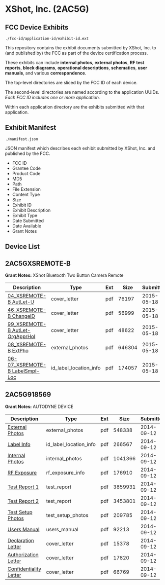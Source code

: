 # XShot, Inc. (2AC5G)
## FCC Device Exhibits

```
./fcc-id/application-id/exhibit-id.ext
```

This repository contains the exhibit documents submitted by XShot, Inc. to (and published by) the FCC as part of the device certification process.

These exhibits can include **internal photos**, **external photos**, **RF test reports**, **block diagrams**, **operational descriptions**, **schematics**, **user manuals**, and various **correspondence**.

The top-level directories are sliced by the FCC ID of each device.

The second-level directories are named according to the application UUIDs. *Each FCC ID includes one or more application.*

Within each application directory are the exhibits submitted with that application. 

## Exhibit Manifest

```
./manifest.json
```

JSON manifest which describes each exhibit submitted by XShot, Inc. and published by the FCC.

- FCC ID
- Grantee Code
- Product Code
- MD5
- Path
- File Extension
- Content Type
- Size
- Exhibit ID
- Exhibit Description
- Exhibit Type
- Date Submitted
- Date Available
- Grant Notes

## Device List
## 2AC5GXSREMOTE-B
**Grant Notes:** XShot Bluetooth Two Button Camera Remote

| Description | Type | Ext | Size | Submitted | Available |
| ----------- | ---- | --- | ---- | --------- | --------- |
| [04_XSREMOTE-B AutLet-U](2AC5GXSREMOTE-B/5597f40de5b008028f6d204919c1287e/2616973.pdf) | cover_letter | pdf | 76197 | 2015-05-18 | 2015-05-18 |
| [46_XSREMOTE-B ChangeID](2AC5GXSREMOTE-B/5597f40de5b008028f6d204919c1287e/2616976.pdf) | cover_letter | pdf | 56999 | 2015-05-18 | 2015-05-18 |
| [99_XSREMOTE-B AutLet-OrgApprHol](2AC5GXSREMOTE-B/5597f40de5b008028f6d204919c1287e/2616977.pdf) | cover_letter | pdf | 48622 | 2015-05-18 | 2015-05-18 |
| [08_XSREMOTE-B ExtPho](2AC5GXSREMOTE-B/5597f40de5b008028f6d204919c1287e/2582011.pdf) | external_photos | pdf | 646304 | 2015-05-18 | 2015-05-18 |
| [06-07_XSREMOTE-B LabelSmpl-Loc](2AC5GXSREMOTE-B/5597f40de5b008028f6d204919c1287e/2616974.pdf) | id_label_location_info | pdf | 174057 | 2015-05-18 | 2015-05-18 |
## 2AC5G918569
**Grant Notes:** AUTODYNE DEVICE

| Description | Type | Ext | Size | Submitted | Available |
| ----------- | ---- | --- | ---- | --------- | --------- |
| [External Photos](2AC5G918569/211e28733a7f42d9a566b13f9f3bcccc/2386817.pdf) | external_photos | pdf | 548338 | 2014-09-12 | 2014-09-12 |
| [Label Info](2AC5G918569/211e28733a7f42d9a566b13f9f3bcccc/2386821.pdf) | id_label_location_info | pdf | 266567 | 2014-09-12 | 2014-09-12 |
| [Internal Photos](2AC5G918569/211e28733a7f42d9a566b13f9f3bcccc/2386820.pdf) | internal_photos | pdf | 1041366 | 2014-09-12 | 2014-09-12 |
| [RF Exposure](2AC5G918569/211e28733a7f42d9a566b13f9f3bcccc/2386815.pdf) | rf_exposure_info | pdf | 176910 | 2014-09-12 | 2014-09-12 |
| [Test Report 1](2AC5G918569/211e28733a7f42d9a566b13f9f3bcccc/2386813.pdf) | test_report | pdf | 3859931 | 2014-09-12 | 2014-09-12 |
| [Test Report 2](2AC5G918569/211e28733a7f42d9a566b13f9f3bcccc/2386814.pdf) | test_report | pdf | 3453801 | 2014-09-12 | 2014-09-12 |
| [Test Setup Photos](2AC5G918569/211e28733a7f42d9a566b13f9f3bcccc/2386822.pdf) | test_setup_photos | pdf | 209785 | 2014-09-12 | 2014-09-12 |
| [Users Manual](2AC5G918569/211e28733a7f42d9a566b13f9f3bcccc/2386823.pdf) | users_manual | pdf | 92213 | 2014-09-12 | 2014-09-12 |
| [Declaration Letter](2AC5G918569/211e28733a7f42d9a566b13f9f3bcccc/2386816.pdf) | cover_letter | pdf | 15378 | 2014-09-12 | 2014-09-12 |
| [Authorization Letter](2AC5G918569/211e28733a7f42d9a566b13f9f3bcccc/2386818.pdf) | cover_letter | pdf | 17820 | 2014-09-12 | 2014-09-12 |
| [Confidentiality Letter](2AC5G918569/211e28733a7f42d9a566b13f9f3bcccc/2386819.pdf) | cover_letter | pdf | 66769 | 2014-09-12 | 2014-09-12 |
